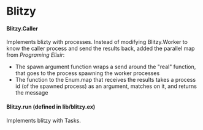 # Blitzy

#### Blitzy.Caller

Implements blizty with processes. Instead of modifying Blitzy.Worker to know the
caller process and send the results back, added the parallel map from _Programing Elixir_:

- The spawn argument function wraps a send around the "real" function, that goes to the process spawning the worker processes
- The function to the Enum.map that receives the results takes a process id (of the spawned process) as an argument, matches on it, and returns the message

#### Blitzy.run (defined in lib/blitzy.ex)

Implements blitzy with Tasks.

